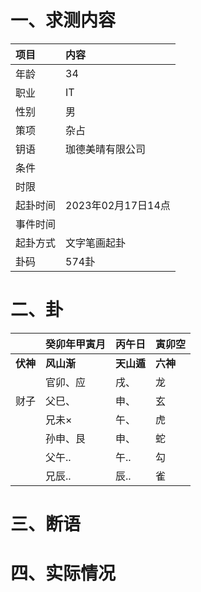 # 一、求测内容
|项目|内容|
|:-|:-|
|年龄|34|
|职业|IT|
|性别|男|
|策项|杂占|
|钥语|珈德美晴有限公司|
|条件||
|时限||
|起卦时间|2023年02月17日14点|
|事件时间||
|起卦方式|文字笔画起卦|
|卦码|574卦|

# 二、卦
||癸卯年甲寅月|丙午日|寅卯空|
|:-|:-|:-|:-|
|**伏神**|**风山渐**|**天山遁**|**六神**|
||官卯、应|戌、|龙|
|财子|父巳、|申、|玄|
||兄未×|午、|虎|
||孙申、艮|申、|蛇|
||父午..|午..|勾|
||兄辰..|辰..|雀|


# 三、断语

# 四、实际情况
